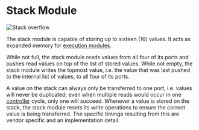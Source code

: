 # Stack Module

![Stack overflow](item:tis3d:module_stack)

The stack module is capable of storing up to sixteen (16) values. It acts as expanded memory for [execution modules](module_execution.md).

While not full, the stack module reads values from all four of its ports and pushes read values on top of the list of stored values. While not empty, the stack module writes the topmost value, i.e. the value that was last pushed to the internal list of values, to all four of its ports.

A value on the stack can always only be transferred to one port, i.e. values will never be duplicated; even when multiple reads would occur in one [controller](../block/controller.md) cycle, only one will succeed. Whenever a value is stored on the stack, the stack module resets its write operations to ensure the correct value is being transferred. The specific timings resulting from this are vendor specific and an implementation detail. 
